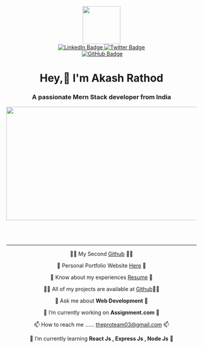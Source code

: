 



<div id="header" align="center">
  <img src="https://media.giphy.com/media/M9gbBd9nbDrOTu1Mqx/giphy.gif" width="100"/>
  <div id="badges">
    <a href="https://www.linkedin.com/in/akash-rathod-01b630259/">
      <img src="https://img.shields.io/badge/LinkedIn-blue?style=for-the-badge&logo=linkedin&logoColor=white" alt="LinkedIn Badge"/>
    </a>
    <a href="#">
      <img src="https://img.shields.io/badge/Twitter-blue?style=for-the-badge&logo=twitter&logoColor=white" alt="Twitter Badge"/>
    </a>
  </div>
  <img src="https://komarev.com/ghpvc/?username=theproteam03&style=flat-square&color=blue" alt=""/>
<a href="https://github.com/theproteam03?tab=followers"><img src="https://img.shields.io/github/followers/theproteam03?label=Followers&style=social" alt="GitHub Badge"></a>
  <h1 color="blue">
    Hey,👋 I'm Akash Rathod
<h3 align="center">A passionate Mern Stack developer from India</h3>
  </h1>
</div>
<div align="center">
  <img src="https://media.giphy.com/media/dWesBcTLavkZuG35MI/giphy.gif" width="600" height="300"/>
</div><br><br><br>

___


<div id="header" align="center">
  
   👨‍💻 My Second [Github](https://github.com/ak-akash03) 👨‍💻
   
   📝 Personal Portfolio Website  [Here](https://ak-akash03.github.io/personal-portfolio/) 📝
   
   📄 Know about my experiences [Resume](https://drive.google.com/file/d/128gXHNovejvb3iyKq45LL0AOn39v9_yV/view?usp=drive_link) 📄
   
   👨‍💻 All of my projects are available at [Github](https://github.com/ak-akash03)👨‍💻
   
   💬 Ask me about **Web Development** 💬
   
   🔭 I’m currently working on **Assignment.com** 🔭
   
   📫 How to reach me ...... theproteam03@gmail.com 📫
   
   🌱 I’m currently learning **React Js , Express Js , Node Js** 🌱
   
  
</div>


